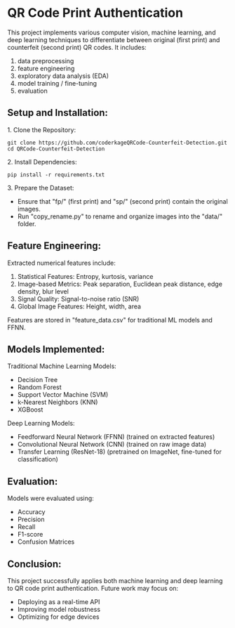 # QR Code Print Authentication

This project implements various computer vision, machine learning, and deep learning techniques to differentiate between original (first print) and counterfeit (second print) QR codes. It includes:
1. data preprocessing
2. feature engineering
3. exploratory data analysis (EDA)
4. model training / fine-tuning
5. evaluation


## Setup and Installation:

1\. Clone the Repository: 
```
git clone https://github.com/coderkageQRCode-Counterfeit-Detection.git
cd QRCode-Counterfeit-Detection
```

2\. Install Dependencies: 
```
pip install -r requirements.txt
```

3\. Prepare the Dataset:  
- Ensure that \"fp/\" (first print) and \"sp/\" (second print) contain the original images.
- Run \"copy_rename.py\" to rename and organize images into the \"data/\" folder.


## Feature Engineering:

Extracted numerical features include:

1. Statistical Features: Entropy, kurtosis, variance
2. Image-based Metrics: Peak separation, Euclidean peak distance, edge density, blur level
3. Signal Quality: Signal-to-noise ratio (SNR)
4. Global Image Features: Height, width, area

Features are stored in \"feature_data.csv\" for traditional ML models and FFNN.

## Models Implemented:

Traditional Machine Learning Models: 
- Decision Tree
- Random Forest
- Support Vector Machine (SVM)
- k-Nearest Neighbors (KNN)
- XGBoost

Deep Learning Models: 
- Feedforward Neural Network (FFNN) (trained on extracted features)
- Convolutional Neural Network (CNN) (trained on raw image data)
- Transfer Learning (ResNet-18) (pretrained on ImageNet, fine-tuned for classification)

## Evaluation:

Models were evaluated using: 
- Accuracy
- Precision
- Recall
- F1-score
- Confusion Matrices

## Conclusion:

This project successfully applies both machine learning and deep learning to QR code print authentication. Future work may focus on:

- Deploying as a real-time API
- Improving model robustness
- Optimizing for edge devices
